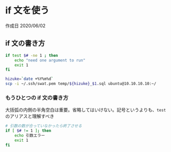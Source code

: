 # if 文を使う

作成日 2020/06/02

## if 文の書き方

```bash
if test $# -ne 1 ; then
    echo "need one argument to run"
    exit 1
fi

hizuke=`date +%Y%m%d`
scp -i ~/.ssh/swat.pem temp/${hizuke}_$1.sql ubuntu@10.10.10.10:~/
```

### もうひとつの if 文の書き方

大括弧の内側の半角空白は重要。省略してはいけない。記号というよりも、`test` のアリアスと理解すべき

```bash
# 引数の数が合っていなかったら終了させる
if [ $# != 1 ]; then
    echo 引数エラー
    exit 1
fi
```

